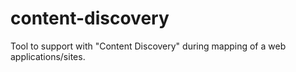 # content-discovery
Tool to support with "Content Discovery" during mapping of a web applications/sites.
